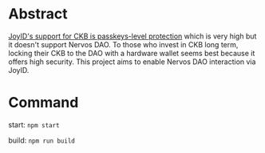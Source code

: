 # Abstract
[JoyID's support for CKB is passkeys-level protection](https://discord.com/channels/1065112455170228314/1065116735797215332/1191939677440180335) which is very high but it doesn't support Nervos DAO. To those who invest in CKB long term, locking their CKB to the DAO with a hardware wallet seems best because it offers high security. This project aims to enable Nervos DAO interaction via JoyID.

# Command
start: `npm start`

build: `npm run build`
